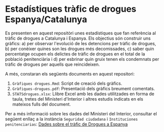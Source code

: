 # Estadístiques tràfic de drogues Espanya/Catalunya
Es presenten en aquest repositòri unes estadístiques que fan referència al tràfic de drogues a Catalunya i Espanya. Els objectius són construir uns gràfics: a) per observar l'evolució de les detencions per tràfic de drogues, b) per conèixer quines son les drogues més decomissades, c) saber quin percentatge ocupen els delictes de tràfic de drogues en el total de la població penitenciària i d) per esbrinar quin gruix tenen els condemnats per tràfic de drogues per aquells que reincideixen.

A més, constaran els següents documents en aquest repositori:

1. `Gràfiques drogues.Rmd`: Script de creació dels gràfics.
2. `Gràfiques-drogues.pdf`: Presentació dels gràfics breument comentats.
3. `STATSdrogues.xlsx`: Llibre Excel amb les dades utilitzades en forma de taula, tretes del Ministeri d'Interior i altres estudis indicats en els mateixos fulls del document. 

Per a més informació sobre les dades del Ministeri del Interior, consultar el següent enllaç a la instància `Seguridad ciudadana` i `Instituciones penitenciarias`: [Dades sobre el tràfic de Drogues a Espanya](http://www.interior.gob.es/web/archivos-y-documentacion/398)
